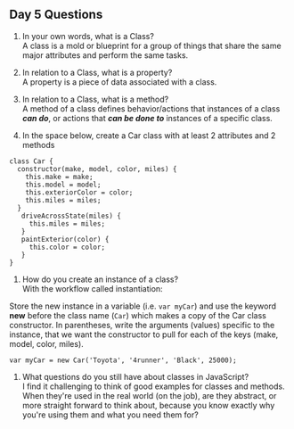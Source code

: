 ## Day 5 Questions

1. In your own words, what is a Class?  
A class is a mold or blueprint for a group of things that share the same major attributes and perform the same tasks.

1. In relation to a Class, what is a property?  
A property is a piece of data associated with a class.

1. In relation to a Class, what is a method?  
A method of a class defines behavior/actions that instances of a class ***can do***, or actions that ***can be done to*** instances of a specific class.

1. In the space below, create a Car class with at least 2 attributes and 2 methods  

```
class Car {
  constructor(make, model, color, miles) {
    this.make = make;
    this.model = model;
    this.exteriorColor = color;
    this.miles = miles;
  }
   driveAcrossState(miles) {
     this.miles = miles;
   }
   paintExterior(color) {
     this.color = color;
   }
}
```

1. How do you create an instance of a class?  
With the workflow called instantiation:

Store the new instance in a variable (i.e. `var myCar`) and use the keyword **new** before the class name (`Car`) which makes a copy of the Car class constructor. In parentheses, write the arguments (values) specific to the instance, that we want the constructor to pull for each of the keys (make, model, color, miles).

`var myCar = new Car('Toyota', '4runner', 'Black', 25000);`  

1. What questions do you still have about classes in JavaScript?     
I find it challenging to think of good examples for classes and methods. When they're used in the real world (on the job), are they abstract, or more straight forward to think about, because you know exactly why you're using them and what you need them for?
